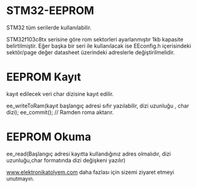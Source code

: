 # STM32-EEPROM

STM32 tüm serilerde kullanılabilir.

STM32f103c8tx serisine göre rom sektorleri ayarlanmıştır 1kb kapasite belirtilmiştir. Eğer başka bir seri ile kullanılacak ise EEconfig.h içerisindeki sektör/page değer datasheet üzerindeki adreslerle değiştirilmelidir.

# EEPROM Kayıt
kayıt edilecek veri char dizisine kayıt edilir.

 ee_writeToRam(kayıt başlangıç adresi sıfır yazılabilir, dizi uzunluğu , char dizi);
 ee_commit(); // Ramden roma aktarır.


# EEPROM Okuma
 ee_read(Başlangıç adresi kayıtta kullandığınız adres olmalıdır, dizi uzunluğu,char formatında dizi değişkeni yazılır)

www.elektronikatolyem.com daha fazlası için sizemi ziyaret etmeyi unutmayın.
